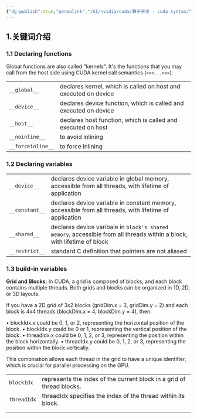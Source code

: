 ```yaml
---
{"dg-publish":true,"permalink":"/AI/nvidia/cuda/算子开发 - cuda syntax/","noteIcon":"3"}
---
```



## 1.关键词介绍

### 1.1 Declaring functions

Global functions are also called "kernels". It's the functions that you may call from the host side using CUDA kernel call semantics (`<<<...>>>`).

|                   |                                                                  |
| ----------------- | ---------------------------------------------------------------- |
| `__global__`      | declares kernel, which is called on host and executed on device  |
| `__device__`      | declares device function, which is called and executed on device |
| `__host__`        | declares host function, which is called and executed on host     |
| `__noinline__`    | to avoid inlining                                                |
| `__forceinline__` | to force inlining                                                |

### 1.2 Declaring variables

|                |                                                                                                                         |
| -------------- | ----------------------------------------------------------------------------------------------------------------------- |
| `__device__`   | declares device variable in global memory, accessible from all threads, with lifetime of application                    |
| `__constant__` | declares device variable in constant memory, accessible from all threads, with lifetime of application                  |
| `__shared__`   | declares device varibale in `block's shared memory`, accessible from all threads within a block, with lifetime of block |
| `__restrict__` | standard C definition that pointers are not aliased                                                                     |

### 1.3 build-in variables

**Grid and Blocks:** In CUDA, a grid is composed of blocks, and each block contains multiple threads. Both grids and blocks can be organized in 1D, 2D, or 3D layouts.

If you have a 2D grid of 3x2 blocks (gridDim.x = 3, gridDim.y = 2) and each block is 4x4 threads (blockDim.x = 4, blockDim.y = 4), then:

• blockIdx.x could be 0, 1, or 2, representing the horizontal position of the block.
• blockIdx.y could be 0 or 1, representing the vertical position of the block.
• threadIdx.x could be 0, 1, 2, or 3, representing the position within the block horizontally.
• threadIdx.y could be 0, 1, 2, or 3, representing the position within the block vertically.
  
This combination allows each thread in the grid to have a unique identifier, which is crucial for parallel processing on the GPU.

|             |                                                                       |
| ----------- | --------------------------------------------------------------------- |
| `blockIdx`  | represents the index of the current block in a grid of thread blocks. |
| `threadIdx` | threadIdx specifies the index of the thread within its block.         |
|             |                                                                       |
|             |                                                                       |
